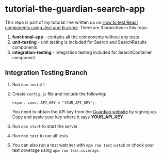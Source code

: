# tutorial-the-guardian-search-app

This repo is part of my tutorial I've written up on [How to test React components using Jest and Enzyme](https://blog.bitsrc.io/how-to-test-react-components-using-jest-and-enzyme-fab851a43875). There are 3 branches in this repo:

1.  **functional-app** - contains all the components without any tests
1.  **unit-testing** - unit testing is included for Search and SearchResults components
1.  **integration-testing** - integration testing included for SearchContainer component

## Integration Testing Branch

1.  Run `npm install`
1.  Create `config.js` file and include the following:

    ```
    export const API_KEY = "YOUR_API_KEY";
    ```

    You need to obtain the API key from the [Guardian website](http://open-platform.theguardian.com/access/) by signing up. Copy and paste your key where it says **YOUR_API_KEY**.

1.  Run `npm start` to start the server
1.  Run `npm test` to run all tests
1.  You can also run a test watcher with `npm run test:watch` or check your test coverage using `npm run test:coverage`.
